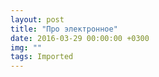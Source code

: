 ```yaml
---
layout: post
title: "Про электронное"
date: 2016-03-29 00:00:00 +0300
img: ""
tags: Imported
---
```


